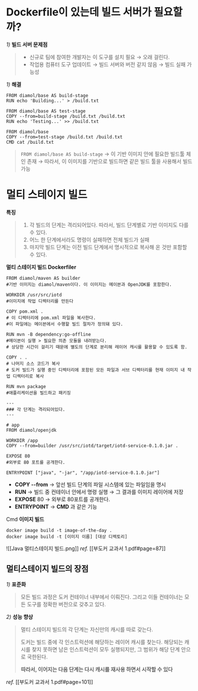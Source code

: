 
# Dockerfile이 있는데 빌드 서버가 필요할까?

*1)* **빌드 서버 문제점**
>+ 신규로 팀에 참여한 개발자는 이 도구를 설치 필요 → 오래 걸린다.
>+ 작업용 컴퓨터 도구 업데이트 →  빌드 서버와 버전 같지 않음 →  빌드 실패 가능성

*1)* **해결**
```
FROM diamol/base AS build-stage
RUN echo 'Building...' > /build.txt

FROM diamol/base AS test-stage
COPY --from=build-stage /build.txt /build.txt
RUN echo 'Testing...' >> /build.txt

FROM diamol/base
COPY --from=test-stage /build.txt /build.txt
CMD cat /build.txt
```
> `FROM diamol/base AS build-stage`
> → 이 기반 이미지 안에 필요한 빌드툴 체인 존재 
> → 따라서, 이 이미지를 기반으로 빌드하면 같은 빌드 툴을 사용해서 빌드 가능


# 멀티 스테이지 빌드

**특징**
> 1. 각 빌드의 단계는 격리되어있다.  따라서, 빌드 단계별로 기반 이미지도 다를 수 있다.
> 2. 어느 한 단계에서라도 명령이 실패하면 전체 빌드가 실패
> 3. 마지막 빌드 단계는 이전 빌드 단계에서 명시적으로 복사해 온 것만 포함할 수 있다.  

**멀티 스테이지 빌드 Dockerfiler**
```
FROM diamol/maven AS builder
#기반 이미지는 diamol/maven이다. 이 이미지는 메이븐과 OpenJDK를 포함한다.

WORKDIR /usr/src/iotd
#이미지에 작업 디렉터리를 만든다

COPY pom.xml .
# 이 디렉터리에 pom.xml 파일을 복사한다.
#이 파일에는 메이븐에서 수행할 빌드 절차가 정의돼 있다.

RUN mvn -B dependency:go-offline
#메이븐이 실행 > 필요한 의존 모듈을 내려받는다. 
# 상당한 시간이 걸리기 때문에 별도의 단계로 분리해 레이어 캐시를 활용할 수 있도록 함.

COPY . .
# 나머지 소스 코드가 복사
# 도커 빌드가 실행 중인 디렉터리에 포함된 모든 파일과 서브 디렉터리를 현재 이미지 내 작업 디렉터리로 복사

RUN mvn package
#애플리케이션을 빌드하고 패키징

---
### 각 단계는 격리되어있다.
---

# app
FROM diamol/openjdk

WORKDIR /app
COPY --from=builder /usr/src/iotd/target/iotd-service-0.1.0.jar .

EXPOSE 80
#외부로 80 포트를 공개한다.

ENTRYPOINT ["java", "-jar", "/app/iotd-service-0.1.0.jar"]
```
+ **COPY --from** 
  → 앞선 빌드 단계의 파일 시스템에 있는 파일임을 명시
+ **RUN** 
  → 빌드 중 컨테이너 안에서 명령 실행 
  → 그 결과를 이미지 레이어에 저장
+ **EXPOSE** 80
  → 외부로 80포트를 공개한다.
+ **ENTRYPOINT** 
  → **CMD** 과 같은 기능

Cmd **이미지 빌드**
```
docker image build -t image-of-the-day .
docker image build -t [이미지 이름] [대상 디렉토리]
```
![[Java 멀티스테이지 빌드.png]]
*ref.* 
[[부도커 교과서 1.pdf#page=87]]


## 멀티스테이지 빌드의 장점

*1)* **표준화**
> 모든 빌드 과정은 도커 컨테이너 내부에서 이뤄진다. 
> 그리고 이들 컨테이너는 모든 도구를 정확한 버전으로 갖추고 있다. 

*2)* **성능 향상**

>멀티 스테이지 빌드의 각 단계는 자신만의 캐시를 따로 갖는다. 
>
>도커는 빌드 중에 각 인스트럭션에 해당하는 레이어 캐시를 찾는다.
>해당되는 캐시를 찾지 못하면 남은 인스트럭션이 모두 실행되지만, 그 범위가 해당 단계 안으로 국한된다.
>
>**따라서, 이어지는 다음 단계는 다시 캐시를 재사용 하면서 시작할 수 있다**

*ref.* 
[[부도커 교과서 1.pdf#page=101]]


